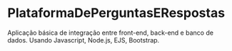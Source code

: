 # PlataformaDePerguntasERespostas
Aplicação básica de integração entre front-end, back-end e banco de dados.
Usando Javascript, Node.js, EJS, Bootstrap.
